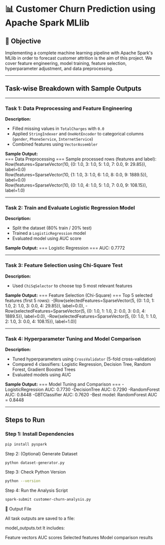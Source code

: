 # 📊 Customer Churn Prediction using Apache Spark MLlib

## 📌 Objective

Implementing a complete machine learning pipeline with Apache Spark's MLlib in order to forecast customer attrition is the aim of this project. We cover feature engineering, model training, feature selection, hyperparameter adjustment, and data preprocessing.

---

## Task-wise Breakdown with Sample Outputs

---

### Task 1: Data Preprocessing and Feature Engineering

**Description:**
- Filled missing values in `TotalCharges` with `0.0`
- Applied `StringIndexer` and `OneHotEncoder` to categorical columns (`gender`, `PhoneService`, `InternetService`)
- Combined features using `VectorAssembler`

**Sample Output:**  
=== Data Preprocessing === Sample processed rows (features and label):  
Row(features=SparseVector(10, {0: 1.0, 3: 1.0, 5: 1.0, 7: 0.0, 9: 29.85}), label=0.0)  
Row(features=SparseVector(10, {1: 1.0, 3: 1.0, 6: 1.0, 8: 0.0, 9: 1889.5}), label=0.0)  
Row(features=SparseVector(10, {0: 1.0, 4: 1.0, 5: 1.0, 7: 0.0, 9: 108.15}), label=1.0)


---

### Task 2: Train and Evaluate Logistic Regression Model

**Description:**
- Split the dataset (80% train / 20% test)
- Trained a `LogisticRegression` model
- Evaluated model using AUC score

**Sample Output:**
=== Logistic Regression === AUC: 0.7772


---

### Task 3: Feature Selection using Chi-Square Test

**Description:**
- Used `ChiSqSelector` to choose top 5 most relevant features

**Sample Output:**
=== Feature Selection (Chi-Square) === Top 5 selected features (first 5 rows): 
-[Row(selectedFeatures=SparseVector(5, {0: 1.0, 1: 1.0, 2: 1.0, 3: 0.0, 4: 29.85}), label=0.0), 
-Row(selectedFeatures=SparseVector(5, {0: 1.0, 1: 1.0, 2: 0.0, 3: 0.0, 4: 1889.5}), label=0.0), 
-Row(selectedFeatures=SparseVector(5, {0: 1.0, 1: 1.0, 2: 1.0, 3: 0.0, 4: 108.15}), label=1.0)]


---

### Task 4: Hyperparameter Tuning and Model Comparison

**Description:**
- Tuned hyperparameters using `CrossValidator` (5-fold cross-validation)
- Compared 4 classifiers: Logistic Regression, Decision Tree, Random Forest, Gradient Boosted Trees
- Evaluated models using AUC

**Sample Output:**
=== Model Tuning and Comparison === 
-LogisticRegression AUC: 0.7730 
-DecisionTree AUC: 0.7290 
-RandomForest AUC: 0.8448 
-GBTClassifier AUC: 0.7620 
-Best model: RandomForest AUC = 0.8448


---

## Steps to Run

### Step 1: Install Dependencies
```bash
pip install pyspark
```
Step 2: (Optional) Generate Dataset
```bash
python dataset-generator.py
```
Step 3: Check Python Version
```bash
python --version
```
Step 4: Run the Analysis Script
```bash
spark-submit customer-churn-analysis.py
```
📂 Output File

All task outputs are saved to a file:

model_outputs.txt
It includes:

Feature vectors
AUC scores
Selected features
Model comparison results
